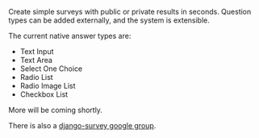 Create simple surveys with public or private results in seconds.
Question types can be added externally, and the system is extensible.

The current native answer types are:
  * Text Input
  * Text Area
  * Select One Choice
  * Radio List
  * Radio Image List
  * Checkbox List

More will be coming shortly.

There is also a [django-survey google group](http://groups.google.com/group/django-survey/).
